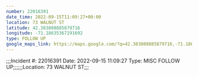 ```yaml
---
number: 22016391
date_time: 2022-09-15T11:09:27+00:00
location: 73 WALNUT ST
latitude: 42.383808885879716
longitude: -71.18635367191692
type: FOLLOW UP
google_maps_link: https://maps.google.com/?q=42.383808885879716,-71.18635367191692
---
```


;;;Incident #: 22016391  Date: 2022-09-15 11:09:27   Type: MISC FOLLOW UP;;;;;;Location: 73 WALNUT ST;;;

